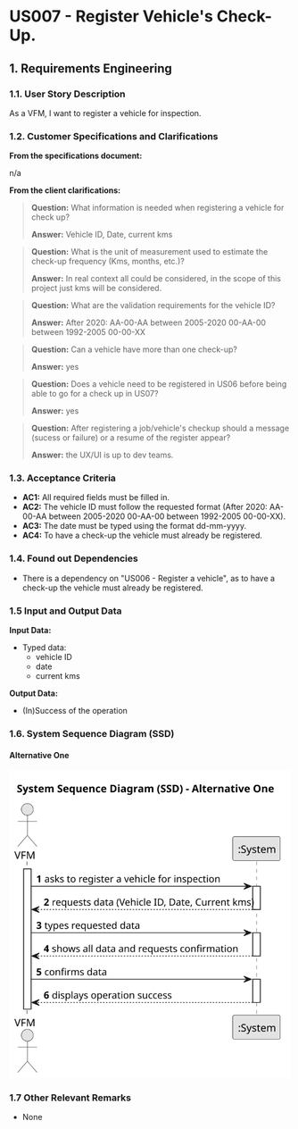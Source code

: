 # US007 -  Register Vehicle's Check-Up.


## 1. Requirements Engineering

### 1.1. User Story Description

As a VFM, I want to register a vehicle for inspection.

### 1.2. Customer Specifications and Clarifications 

**From the specifications document:**

  n/a

**From the client clarifications:**


> **Question:**
What information is needed when registering a vehicle for check up?
>
> **Answer:**
Vehicle ID,
Date,
current kms

> **Question:**
What is the unit of measurement used to estimate the check-up frequency (Kms, months, etc.)?
>
> **Answer:**
In real context all could be considered, in the scope of this project just kms will be considered.

> **Question:**
What are the validation requirements for the vehicle ID?
>
> **Answer:**
After 2020: AA-00-AA
between 2005-2020 00-AA-00
between 1992-2005 00-00-XX


> **Question:**
Can a vehicle have more than one check-up?
>
> **Answer:**
yes


> **Question:**
Does a vehicle need to be registered in US06 before being able to go for a check up in US07?
> 
> **Answer:**
yes

> **Question:**
After registering a job/vehicle's checkup should a message (sucess or failure) or a resume of the register appear?
>
> **Answer:**
the UX/UI is up to dev teams.





### 1.3. Acceptance Criteria 

* **AC1:** All required fields must be filled in.
* **AC2:** The vehicle ID must follow the requested format (After 2020: AA-00-AA between 2005-2020 00-AA-00 between 1992-2005 00-00-XX).
* **AC3:** The date must be typed using the format dd-mm-yyyy.
* **AC4:** To have a check-up the vehicle must already be registered.
### 1.4. Found out Dependencies

* There is a dependency on "US006 - Register a vehicle", as to have a check-up the vehicle must already be registered.

### 1.5 Input and Output Data

**Input Data:**

* Typed data:
    * vehicle ID
    * date
    * current kms
	

**Output Data:**

* (In)Success of the operation


### 1.6. System Sequence Diagram (SSD)



#### Alternative One

![System Sequence Diagram - Alternative One](svg/us007-system-sequence-diagram-alternative-one.svg)

### 1.7 Other Relevant Remarks

* None